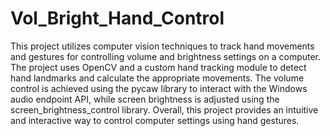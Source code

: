 # Vol_Bright_Hand_Control
This project utilizes computer vision techniques to track hand movements and gestures for controlling volume and brightness settings on a computer. The project uses OpenCV and a custom hand tracking module to detect hand landmarks and calculate the appropriate movements. The volume control is achieved using the pycaw library to interact with the Windows audio endpoint API, while screen brightness is adjusted using the screen_brightness_control library. Overall, this project provides an intuitive and interactive way to control computer settings using hand gestures.

